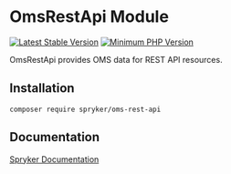 # OmsRestApi Module
[![Latest Stable Version](https://poser.pugx.org/spryker/oms-rest-api/v/stable.svg)](https://packagist.org/packages/spryker/oms-rest-api)
[![Minimum PHP Version](https://img.shields.io/badge/php-%3E%3D%207.4-8892BF.svg)](https://php.net/)

OmsRestApi provides OMS data for REST API resources.

## Installation

```
composer require spryker/oms-rest-api
```

## Documentation

[Spryker Documentation](https://academy.spryker.com/developing_with_spryker/module_guide/modules.html)
